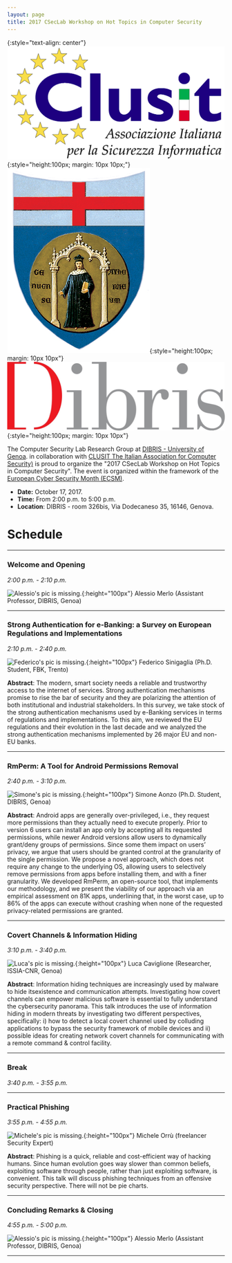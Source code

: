 ```yaml
---
layout: page
title: 2017 CSecLab Workshop on Hot Topics in Computer Security
---
```


{:style="text-align: center"}
![clusit](/events/clusit.jpg){:style="height:100px; margin: 10px 10px;"}
![unige](/events/unige.jpg){:style="height:100px; margin: 10px 10px"}
![dibris](/events/dibris.jpg){:style="height:100px; margin: 10px 10px"}

The Computer Security Lab Research Group at [DIBRIS - University of Genoa](http://www.dibris.unige.it/en). in collaboration with [CLUSIT The Italian Association for Computer Security)](http://www.clusit.it/) is proud to organize the "2017 CSecLab Workshop on Hot Topics in Computer Security". The event is organized within the framework of the [European Cyber Security Month (ECSM)](http://cybersecuritymonth.eu/).

- **Date:** October 17, 2017.
- **Time:** From 2:00 p.m. to 5:00 p.m.
- **Location**: DIBRIS - room 326bis, Via Dodecaneso 35, 16146,  Genova.

# Schedule

---
### Welcome and Opening
*2:00 p.m. - 2:10 p.m.*

![Alessio's pic is missing.](http://www.dibris.unige.it/public/staff/img/foto_701287.jpg){:height="100px"}
Alessio Merlo (Assistant Professor, DIBRIS, Genoa)

---
### Strong Authentication for e-Banking: a Survey on European Regulations and Implementations
*2:10 p.m. - 2:40 p.m.*

![Federico's pic is missing.](https://my.fbk.eu/fbk-api/v2/picture/sinigaglia?w=153&crop=1){:height="100px"}
Federico Sinigaglia (Ph.D. Student, FBK, Trento)

**Abstract**: The modern, smart society needs a reliable and trustworthy access to the internet of services. Strong authentication mechanisms promise to rise the bar of security and they are polarizing the attention of both institutional and industrial stakeholders. In this survey, we take stock of the strong authentication mechanisms used by e-Banking services in terms of regulations and implementations. To this aim, we reviewed the EU regulations and their evolution in the last decade and we analyzed the strong authentication mechanisms implemented by 26 major EU and non-EU banks.

---
### RmPerm: A Tool for Android Permissions Removal
*2:40 p.m. - 3:10 p.m.*

![Simone's pic is missing.](http://csec.it/pics/aonzo.jpg){:height="100px"}
Simone Aonzo (Ph.D. Student, DIBRIS, Genoa) 

**Abstract**: Android apps are generally over-privileged, i.e., they request more permissions than they actually need to execute properly. Prior to version 6 users can install an app only by accepting all its requested permissions, while newer Android versions allow users to dynamically grant/deny groups of permissions. Since some them impact on users’ privacy, we argue that users should be granted control at the granularity of the single permission. We propose a novel approach, which does not require any change to the underlying OS, allowing users to selectively remove permissions from apps before installing them, and with a finer granularity. We developed RmPerm, an open-source tool, that implements our methodology, and we present the viability of our approach via an empirical assessment on 81K apps, underlining that, in the worst case, up to 86% of the apps can execute without crashing when none of the requested privacy-related permissions are granted.

---
### Covert Channels & Information Hiding
*3:10 p.m. - 3:40 p.m.*

![Luca's pic is missing.](https://0.academia-photos.com/5425175/12959777/14326083/s200_luca.caviglione.png){:height="100px"}
Luca Caviglione (Researcher, ISSIA-CNR, Genoa)

**Abstract**: Information hiding techniques are increasingly used by malware to hide itsexistence and communication attempts. Investigating how covert channels can empower
malicious software is essential to fully understand the cybersecurity panorama. This talk
introduces the use of information hiding in modern threats by investigating two different
perspectives, specifically: i) how to detect a local covert channel used by colluding
applications to bypass the security framework of mobile devices and ii) possible ideas for
creating network covert channels for communicating with a remote command & control
facility.

---
### Break
*3:40 p.m. - 3:55 p.m.*

---
### Practical Phishing
*3:55 p.m. - 4:55 p.m.*

![Michele's pic is missing.](https://regmedia.co.uk/2016/11/21/michele_orru_antisnatchor_87587.jpg){:height="100px"}
Michele Orrù (freelancer Security Expert)

**Abstract**: Phishing is a quick, reliable and cost-efficient way of hacking humans.
Since human evolution goes way slower than common beliefs, exploiting software through people, rather than just exploiting software, is convenient. This talk will discuss phishing techniques from an offensive
security perspective. There will not be pie charts.

---
### Concluding Remarks & Closing
*4:55 p.m. - 5:00 p.m.*

![Alessio's pic is missing.](http://www.dibris.unige.it/public/staff/img/foto_701287.jpg){:height="100px"}
Alessio Merlo (Assistant Professor, DIBRIS, Genoa)

---
